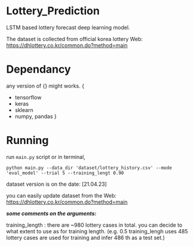 # Lottery_Prediction
LSTM based lottery forecast deep learning model.

The dataset is collected from official korea lottery Web: https://dhlottery.co.kr/common.do?method=main

# Dependancy
any version of {} might works.
{
* tensorflow
* keras
* sklearn
* numpy, pandas
}



# Running

run ``main.py`` script
or in terminal,

``python main.py --data_dir 'dataset/lottery_history.csv' --mode 'eval_model' --trial 5 --training_lengt 0.90 ``  

dataset version is on the date: [21.04.23]

you can easily update dataset from the Web:  https://dhlottery.co.kr/common.do?method=main

***some comments on the arguments:***

training_length : there are ~980 lottery cases in total. you can decide to what extent to use as for training length.
(e.g. 0.5 training_lengh uses 485 lottery cases are used for training and infer 486 th as a test set.)

